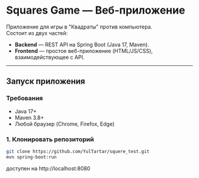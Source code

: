 # Squares Game — Веб-приложение

Приложение для игры в "Квадраты" против компьютера.  
Состоит из двух частей:
- **Backend** — REST API на Spring Boot (Java 17, Maven).
- **Frontend** — простое веб-приложение (HTML/JS/CSS), взаимодействующее с API.

---

## Запуск приложения

### Требования
- Java 17+
- Maven 3.8+
- Любой браузер (Chrome, Firefox, Edge)

### 1. Клонировать репозиторий
```bash
git clone https://github.com/YulTartar/squere_test.git
mvn spring-boot:run
```
доступен на http://localhost:8080
